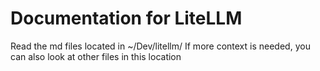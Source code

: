 # Documentation for LiteLLM
Read the md files located in ~/Dev/litellm/
If more context is needed, you can also look at other files in this location